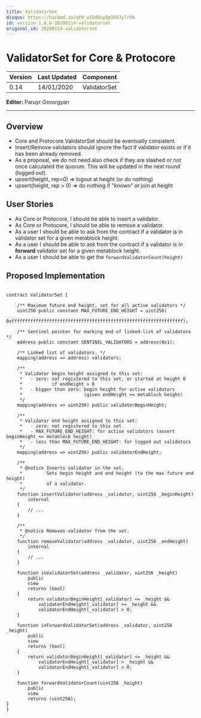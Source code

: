 ```yaml
---
title: ValidatorSet
disqus: https://hackmd.io/qF0_wI58QuyDp2k53ylr9A
id: version-1.0.0-20200114-validatorset
original_id: 20200114-validatorset
---
```


# ValidatorSet for Core & Protocore

| Version | Last Updated | Component    |
| ------- | ------------ | ------------ |
| 0.14    | 14/01/2020   | ValidatorSet |

**Editor:** Paruyr Gevorgyan

---

## Overview

- Core and Protocore ValidatorSet should be eventually consistent.
- Insert/Remove validators should ignore the fact if validator exists or if it has been already removed.
- As a proposal, we do not need also check if they are slashed or not once calculated the quorum. This will be updated in the next round (logged out).
- upsert(height, rep=0) => logout at height (or do nothing)
- upsert(height, rep > 0) => do nothing if "known" or join at height

## User Stories

- As Core or Protocore, I should be able to insert a validator.
- As Core or Protocore, I should be able to remove a validator.
- As a user I should be able to ask from the contract if a validator is in validator set for a given metablock height.
- As a user I should be able to ask from the contract if a validator is in **forward** validator set for a given metablock height.
- As a user I should be able to get the `forwardValidatorCount(height)`

## Proposed Implementation

```solidity

contract ValidatorSet {

    /** Maximum future end height, set for all active validators */
    uint256 public constant MAX_FUTURE_END_HEIGHT = uint256(
        0xffffffffffffffffffffffffffffffffffffffffffffffffffffffffffffffff);

    /** Sentinel pointer for marking end of linked-list of validators */
    address public constant SENTINEL_VALIDATORS = address(0x1);

    /** Linked list of validators. */
    mapping(address => address) validators;

    /**
     * Validator begin height assigned to this set:
     *   - zero: not registered to this set, or started at height 0
     *           if endHeight > 0
     *   - bigger than zero: begin height for active validators
     *                       (given endHeight >= metablock height)
     */
    mapping(address => uint256) public validatorBeginHeight;

    /**
     * Validator end height assigned to this set:
     *   - zero: not registered to this set
     *   - MAX_FUTURE_END_HEIGHT: for active validators (assert beginHeight <= metablock height)
     *   - less than MAX_FUTURE_END_HEIGHT: for logged out validators
     */
    mapping(address => uint256) public validatorEndHeight;

    /**
     * @notice Inserts validator in the set.
     *         Sets begin height and end height (to the max future end height)
     *         of a validator.
     */
    function insertValidator(address _validator, uint256 _beginHeight)
        internal
    {
        // ...
    }

    /**
     * @notice Removes validator from the set.
     */
    function removeValidator(address _validator, uint256 _endHeight)
        internal
    {
        // ...
    }

    function inValidatorSet(address _validator, uint256 _height)
        public
        view
        returns (bool)
    {
        return validatorBeginHeight[_validator] <= _height &&
            validatorEndHeight[_validator] >= _height &&
            validatorEndHeight[_validator] > 0;
    }

    function inForwardValidatorSet(address _validator, uint256 _height)
        public
        view
        returns (bool)
    {
        return validatorBeginHeight[_validator] <= _height &&
            validatorEndHeight[_validator] > _height &&
            validatorEndHeight[_validator] > 0;
    }

    function forwardValidatorCount(uint256 _height)
        public
        view
        returns (uint256);
}
}

```
